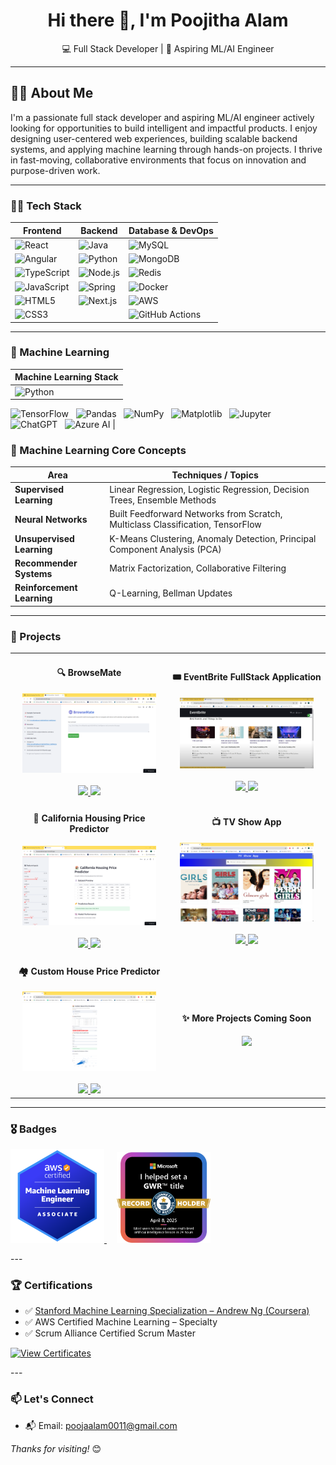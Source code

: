 <h1 align="center">Hi there 👋, I'm Poojitha Alam</h1>
<p align="center">
  💻 Full Stack Developer | 🤖 Aspiring ML/AI Engineer 
</p>

---

## 👩‍💻 About Me

I'm a passionate full stack developer and aspiring ML/AI engineer actively looking for opportunities to build intelligent and impactful products. I enjoy designing user-centered web experiences, building scalable backend systems, and applying machine learning through hands-on projects. I thrive in fast-moving, collaborative environments that focus on innovation and purpose-driven work.

---

### 👩‍💻 Tech Stack


| **Frontend** | **Backend** | **Database & DevOps** |
|--------------|-------------|------------------------|
| ![React](https://img.shields.io/badge/React-black?style=flat-square&logo=react) | ![Java](https://img.shields.io/badge/Java-black?style=flat-square&logo=java) | ![MySQL](https://img.shields.io/badge/MySQL-black?style=flat-square&logo=mysql) |
| ![Angular](https://img.shields.io/badge/Angular-black?style=flat-square&logo=angular) | ![Python](https://img.shields.io/badge/Python-black?style=flat-square&logo=python) | ![MongoDB](https://img.shields.io/badge/MongoDB-black?style=flat-square&logo=mongodb) |
| ![TypeScript](https://img.shields.io/badge/TypeScript-black?style=flat-square&logo=typescript) | ![Node.js](https://img.shields.io/badge/Node.js-black?style=flat-square&logo=node.js) | ![Redis](https://img.shields.io/badge/Redis-black?style=flat-square&logo=redis) |
| ![JavaScript](https://img.shields.io/badge/JavaScript-black?style=flat-square&logo=javascript) | ![Spring](https://img.shields.io/badge/Spring-black?style=flat-square&logo=spring) | ![Docker](https://img.shields.io/badge/Docker-black?style=flat-square&logo=docker) |
| ![HTML5](https://img.shields.io/badge/HTML5-black?style=flat-square&logo=html5) | ![Next.js](https://img.shields.io/badge/Next.js-black?style=flat-square&logo=next.js) | ![AWS](https://img.shields.io/badge/AWS-black?style=flat-square&logo=amazonaws) |
| ![CSS3](https://img.shields.io/badge/CSS3-black?style=flat-square&logo=css3) |  | ![GitHub Actions](https://img.shields.io/badge/GitHub_Actions-black?style=flat-square&logo=githubactions) |

---

### 🧠 Machine Learning

| **Machine Learning Stack** |
|----------------------------|
| ![Python](https://img.shields.io/badge/Python-black?style=flat-square&logo=python) &nbsp;
![TensorFlow](https://img.shields.io/badge/TensorFlow-black?style=flat-square&logo=tensorflow) &nbsp;
![Pandas](https://img.shields.io/badge/Pandas-black?style=flat-square&logo=pandas) &nbsp;
![NumPy](https://img.shields.io/badge/NumPy-black?style=flat-square&logo=numpy) &nbsp;
![Matplotlib](https://img.shields.io/badge/Matplotlib-black?style=flat-square&logo=matplotlib) &nbsp;
![Jupyter](https://img.shields.io/badge/Jupyter-black?style=flat-square&logo=jupyter) &nbsp;
![ChatGPT](https://img.shields.io/badge/ChatGPT-black?style=flat-square&logo=openai) &nbsp;
![Azure AI](https://img.shields.io/badge/Azure_AI-black?style=flat-square&logo=microsoftazure) |

### 🧠 Machine Learning Core Concepts

| Area                 | Techniques / Topics                                                                 |
|----------------------|--------------------------------------------------------------------------------------|
| **Supervised Learning**   | Linear Regression, Logistic Regression, Decision Trees, Ensemble Methods            |
| **Neural Networks**       | Built Feedforward Networks from Scratch, Multiclass Classification, TensorFlow     |
| **Unsupervised Learning** | K-Means Clustering, Anomaly Detection, Principal Component Analysis (PCA)          |
| **Recommender Systems**   | Matrix Factorization, Collaborative Filtering                                     |
| **Reinforcement Learning**| Q-Learning, Bellman Updates                                                        |

---

### 💼 Projects
<table>
  <tr>
    <td align="center" width="50%">
      <h4>🔍 BrowseMate</h4>
      <img src="https://github.com/PoojithaAlam/BrowseMate/blob/301b339a695127ebeeb0e9f14659102245c816f2/BrowseMate.png?raw=true" width="90%" />
      <br><br>
      <a href="https://github.com/PoojithaAlam/BrowseMate">
        <img src="https://img.shields.io/badge/Repo-black?style=flat-square&logo=github" />
      </a>
      <a href="https://browsemate.streamlit.app/">
        <img src="https://img.shields.io/badge/Website-black?style=flat-square&logo=googlechrome" />
      </a>
    </td>
    <td align="center" width="50%">
      <h4>🎟️ EventBrite FullStack Application</h4>
      <img src="https://github.com/PoojithaAlam/event_brite/blob/c5224873282bc455b259555f649bf5a4c49cc17b/EventBrite.png?raw=true" width="90%" />
      <br><br>
      <a href="https://github.com/PoojithaAlam/EventBrite_FullStack">
        <img src="https://img.shields.io/badge/Repo-black?style=flat-square&logo=github" />
      </a>
      <a href="https://eventbrite-6e7m.onrender.com">
        <img src="https://img.shields.io/badge/Website-black?style=flat-square&logo=googlechrome" />
      </a>
    </td>
  </tr>
  <tr>
    <td align="center" width="50%">
      <h4>🏡 California Housing Price Predictor</h4>
      <img src="https://github.com/PoojithaAlam/California-Housing-Price-Predictor/blob/0abd11e16487f9781f7ceb719b0515f8e009c905/California.png?raw=true" width="90%" />
      <br><br>
      <a href="https://github.com/PoojithaAlam/California-Housing-Price-Predictor">
        <img src="https://img.shields.io/badge/Repo-black?style=flat-square&logo=github" />
      </a>
      <a href="https://housepredictionapp1.streamlit.app/">
        <img src="https://img.shields.io/badge/Website-black?style=flat-square&logo=googlechrome" />
      </a>
    </td>
    <td align="center" width="50%">
      <h4>📺 TV Show App</h4>
      <img src="https://github.com/PoojithaAlam/TVShowApp/blob/db270a8728e61c84424adf71d0df48a6a0b20e71/TVSHOWAPP.png?raw=true" width="90%" />
      <br><br>
      <a href="https://github.com/PoojithaAlam/TVShowApp">
        <img src="https://img.shields.io/badge/Repo-black?style=flat-square&logo=github" />
      </a>
      <a href="https://tvshowapp1-puh7.onrender.com/">
        <img src="https://img.shields.io/badge/Website-black?style=flat-square&logo=googlechrome" />
      </a>
    </td>
  </tr>
  <tr>
    <td align="center" width="50%">
      <h4>🏘️ Custom House Price Predictor</h4>
      <img src="https://github.com/PoojithaAlam/Custom-House-Price-Predictor/blob/36e669d8e3d9aee287762d9be37f453fa000912d/Custom%20House2.png?raw=true" width="90%" />
      <br><br>
      <a href="https://github.com/PoojithaAlam/Custom-House-Price-Predictor">
        <img src="https://img.shields.io/badge/Repo-black?style=flat-square&logo=github" />
      </a>
      <a href="https://custom-house-price-predictor-a.streamlit.app/">
        <img src="https://img.shields.io/badge/Website-black?style=flat-square&logo=googlechrome" />
      </a>
    </td>
    <td align="center" width="50%">
      <h4>✨ More Projects Coming Soon</h4>
      <img src="https://via.placeholder.com/300x200.png?text=More+Projects+Coming+Soon" width="90%" />
    </td>
  </tr>
</table>


---
### 🎖️ Badges

<p align="left">
  <a href="https://www.credly.com/badges/34d9088d-5da4-408e-aceb-12e4be0d9901/public_url">
    <img src="https://github.com/PoojithaAlam/Machine-Learning-Specialization-Assignments/blob/952c9cefa4d7715981942d93cd6b6f69716b1461/Certificates/aws-certified-machine-learning-engineer-associate.png" alt="First Certification" width="150"/>
  </a>
  &nbsp; &nbsp;
  <a href="https://www.credly.com/badges/YOUR_SECOND_BADGE_ID" target="_blank">
    <img src="https://github.com/PoojithaAlam/Machine-Learning-Specialization-Assignments/blob/952c9cefa4d7715981942d93cd6b6f69716b1461/Certificates/Microsoft-Learner-Badge-Guinness-World-Record-Holder.png" alt="Second Certification" width="150"/>
  </a>
</p>
---

### 🏆 Certifications

- ✅ [Stanford Machine Learning Specialization – Andrew Ng (Coursera)](https://www.coursera.org/specializations/machine-learning-introduction)
- ✅ AWS Certified Machine Learning – Specialty
- ✅ Scrum Alliance Certified Scrum Master

<p align="left">
  <a href="https://github.com/PoojithaAlam/Machine-Learning-Specialization-Assignments/tree/952c9cefa4d7715981942d93cd6b6f69716b1461/Certificates">
    <img src="https://img.shields.io/badge/View%20Certificates-2ea44f?style=for-the-badge&logo=readthedocs&logoColor=white" alt="View Certificates" />
  </a>
</p>
---

### 📫 Let's Connect

- 📬 Email: poojaalam0011@gmail.com



_Thanks for visiting!_ 😊
